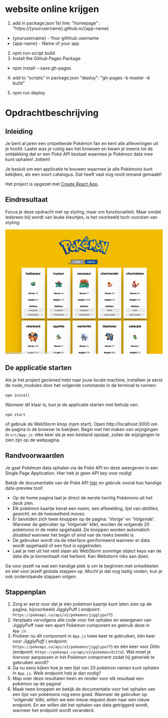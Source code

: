 # website online krijgen

1. add in package.json 1st line:
   "homepage" : "https://{yourusername}.github.io/{app-name}

- {yourusername} - Your githhub username
- {app-name} - Name of your app

2. npm run-script build
3. Install the Github Pages Package
- npm install --save gh-pages
4. add to "scripts" in package.json 
   "deploy": "gh-pages -b master -d build"
    
5. npm run deploy
# Opdrachtbeschrijving

## Inleiding

Je bent al jaren een ontzettende Pokémon fan en kent alle afleveringen uit je hoofd. Laatst was je rustig aan het
browsen en kwam je ineens tot de ontdekking dat er een Poké API bestaat waarmee je Pokémon data mee kunt ophalen!
Jottem!

Je besluit om een applicatie te bouwen waarmee je alle Pokémons kunt bekijken, als een soort catalogus. Dat heeft vast
nog nooit iemand gemaakt!

Het project is opgezet met [Create React App](https://github.com/facebook/create-react-app).

## Eindresultaat

Focus je deze opdracht niet op styling, maar om functionaliteit. Maar omdat iedereen blij wordt van leuke kleurtjes, is
het voorbeeld toch voorzien van styling:

![Eindresultaat](src/assets/screenshot.gif)

## De applicatie starten

Als je het project gecloned hebt naar jouw locale machine, installeer je eerst de node_modules door het volgende
commando in de terminal te runnen:

`npm install`

Wanneer dit klaar is, kun je de applicatie starten met behulp van:

`npm start`

of gebruik de WebStorm knop (npm start). Open http://localhost:3000 om de pagina in de browser te bekijken. Begin met
het maken van wijzigingen in `src/App.js`: elke keer als je een bestand opslaat, zullen de wijzigingen te zien zijn op
de webpagina.

## Randvoorwaarden

Je gaat Pokémon data ophalen via de Poké API en deze weergeven in een Single Page Application. Hier heb je geen API key
voor nodig!

Bekijk de documentatie van de Poké API [hier](https://pokeapi.co/) en gebruik vooral hun handige data-preview tool!

* Op de home pagina laat je direct de eerste twintig Pokémons uit het deck zien.
* Elk pokémon kaartje bevat een _naam_, een afbeelding, lijst van _abilities_, _gewicht_, en de hoeveelheid _moves_.
* Er bevinden zich twee knoppen op de pagina: '_Vorige_' en '_Volgende_'. Wanneer de gebruiker op '_Volgende_' klikt,
  worden de volgende 20 pokémons in de reeks opgehaald. De knoppen worden automatich _disabled_ wanneer het begin of
  eind van de reeks bereikt is.
* De gebruiker wordt via de interface geinformeerd wanneer er data wordt opgehaald of een fout is opgetreden.
* Laat je niet uit het veld slaan als WebStorm sommige object keys van de data die je binnenhaalt niet herkent. Kan
  Webstorm niks aan doen.

Ga voor jezelf na wat een handige plek is om te beginnen met ontwikkelen en stel voor jezelf globale stappen op. Mocht
je dat nog lastig vinden, kun je ook onderstaande stappen volgen.

## Stappenplan

1. Zorg er eerst voor dat je één pokémon kaartje kunt laten zien op de pagina, bijvoorbeeld JigglyPuff (
   endpoint: ``https://pokeapi.co/api/v2/pokemon/jigglypuff``)
2. Verplaats vervolgens alle code voor het ophalen en weergeven van JigglyPuff naar een apart Pokémon component en
   gebruik deze in `App.js`.
3. Probeer nu dit component in `App.js` twee keer te gebruiken, één keer voor _JigglyPuff_ (
   endpoint: `https://pokeapi.co/api/v2/pokemon/jigglypuff`) en één keer voor
   _Ditto_ (endpoint: `https://pokeapi.co/api/v2/pokemon/ditto`). Wat moet je hiervoor aanpassen in het Pokémon
   component zodat hij generiek te gebruiken wordt?
4. Ga nu eens kijken hoe je een lijst van 20 pokémon namen kunt ophalen in `App.js`. Welk endpoint heb je dan nodig?
5. Map over deze resultaten heen en render voor elk resultaat een pokémon op de pagina!
6. Maak twee knoppen en bekijk de documentatie voor het ophalen van een lijst van pokémons nog eens goed. Wanneer de
   gebruiker op 'volgende' klikt, willen we een nieuw request doen naar een nieuw endpoint. En we willen dat het ophalen
   van data getriggerd wordt, wanneer het endpoint wordt veranderd.